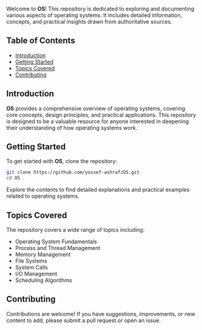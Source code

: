 Welcome to **OS**! This repository is dedicated to exploring and documenting various aspects of operating systems. It includes detailed information, concepts, and practical insights drawn from authoritative sources.

## Table of Contents

- [Introduction](#introduction)
- [Getting Started](#getting-started)
- [Topics Covered](#topics-covered)
- [Contributing](#contributing)

## Introduction

**OS** provides a comprehensive overview of operating systems, covering core concepts, design principles, and practical applications. This repository is designed to be a valuable resource for anyone interested in deepening their understanding of how operating systems work.

## Getting Started

To get started with **OS**, clone the repository:

```bash
git clone https://github.com/yossef-ashraf/OS.git
cd OS
```

Explore the contents to find detailed explanations and practical examples related to operating systems.

## Topics Covered

The repository covers a wide range of topics including:

- Operating System Fundamentals
- Process and Thread Management
- Memory Management
- File Systems
- System Calls
- I/O Management
- Scheduling Algorithms

## Contributing

Contributions are welcome! If you have suggestions, improvements, or new content to add, please submit a pull request or open an issue.
